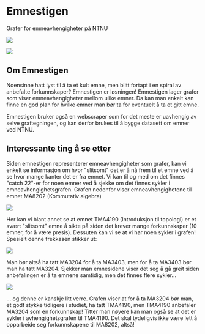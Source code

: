 # Emnestigen
Grafer for emneavhengigheter på NTNU

![](demo.gif)

![](https://i.imgur.com/vTjHD4g.png)

## Om Emnestigen
Noensinne hatt lyst til å ta et kult emne, men blitt fortapt i en spiral av anbefalte forkunnskaper? Emnestigen er løsningen! Emnestigen lager grafer som viser emneavhengigheter mellom ulike emner. Da kan man enkelt kan finne en god plan for hvilke emner man bør ta for eventuelt å ta et gitt emne.

Emnestigen bruker også en webscraper som for det meste er uavhengig av selve graftegningen, og kan derfor brukes til å bygge datasett om emner ved NTNU.

## Interessante ting å se etter
Siden emnestigen representerer emneavhengigheter som grafer, kan vi enkelt se informasjon om hvor "slitsomt" det er å nå frem til et emne ved å se hvor mange kanter det er fra emnet. Vi kan til og med om det finnes "catch 22"-er for noen emner ved å sjekke om det finnes sykler i emneavhengighetsgrafen. Grafen nedenfor viser emneavhengighetene til emnet MA8202 (Kommutativ algebra)

![](https://i.imgur.com/vTjHD4g.png)

Her kan vi blant annet se at emnet TMA4190 (Introduksjon til topologi) er et svært "slitsomt" emne å sikte på siden det krever  mange forkunnskaper (10 emner, for å være presis). Dessuten kan vi se at vi har noen sykler i grafen! Spesielt denne frekkasen stikker ut:

![](https://i.imgur.com/Qu5yeQC.png)

Man bør altså ha tatt MA3204 for å ta MA3403, men for å ta MA3403 bør man ha tatt MA3204. Sjekker man emnesidene viser det seg å gå greit siden anbefalingen er å ta emnene samtidig, men det finnes flere sykler...

![](https://i.imgur.com/RbmYGLt.png)

... og denne er kanskje litt verre. Grafen viser at for å ta MA3204 bør man, et godt stykke tidligere i studiet, ha tatt TMA4190, men TMA4190 anbefaler MA3204 som en forkunnskap! Titter man nøyere kan man også se at det er sykler i avhengighetsgrafen til TMA4190. Det skal tydeligvis ikke være lett å opparbeide seg forkunnskapene til MA8202, altså!
